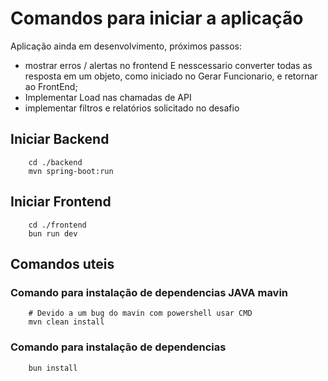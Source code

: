 # Comandos para iniciar a aplicação

Aplicação ainda em desenvolvimento, próximos passos:

- mostrar erros / alertas no frontend
    E nesscessario converter todas as resposta em um objeto, como iniciado no Gerar Funcionario, e retornar ao FrontEnd;
- Implementar Load nas chamadas de API
- implementar filtros e relatórios solicitado no desafio

## Iniciar Backend

```shell
    cd ./backend
    mvn spring-boot:run
```

## Iniciar Frontend

```shell
    cd ./frontend
    bun run dev
```

## Comandos uteis

### Comando para instalação de dependencias JAVA mavin

```shell
    # Devido a um bug do mavin com powershell usar CMD
    mvn clean install
```

### Comando para instalação de dependencias

```shell
    bun install
```
